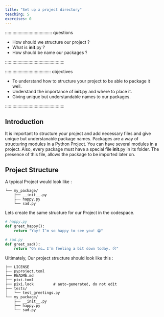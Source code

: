 ```yaml
---
title: "Set up a project directory"
teaching: 5
exercises: 0
---
```


:::::::::::::::::::::::::::::::::::::: questions

- How should we  structure our project ?
- What is __init__.py ?
- How should be name our packages ?
  

::::::::::::::::::::::::::::::::::::::::::::::::

::::::::::::::::::::::::::::::::::::: objectives

- To understand how to structure your project to be able to package it well.
- Understand the importance of  __init__.py and where to place it.
- Giving unique but understandable names to our packages.

::::::::::::::::::::::::::::::::::::::::::::::::

## Introduction

It is important to structure your project and add necessary files and give unique but understanable package names. Packages are a way of structuring modules in a Python Project.
You can have several modules in a project.
Also, every package must have a special file __init__.py in its folder.
The presence of this file, allows the package to be imported later on.

## Project Structure
A typical Project would look like :
```greet_me/
└── my_package/
    ├── __init__.py
    ├── happy.py
    └── sad.py
```
Lets create the same structure for our Project in the codespace.
 
```python
# happy.py
def greet_happy():
    return "Yay! I’m so happy to see you! 😀"
```
```python
# sad.py
def greet_sad():
    return "Oh no… I’m feeling a bit down today. 😢"
```
Ultimately, Our project structure should look like this : 
```greet_me/
├── LICENSE
├── pyproject.toml
├── README.md
├── pixi.toml
├── pixi.lock         # auto-generated, do not edit
├── tests/
│   └── test_greetings.py
└── my_package/
    ├── __init__.py
    ├── happy.py
    └── sad.py
```

